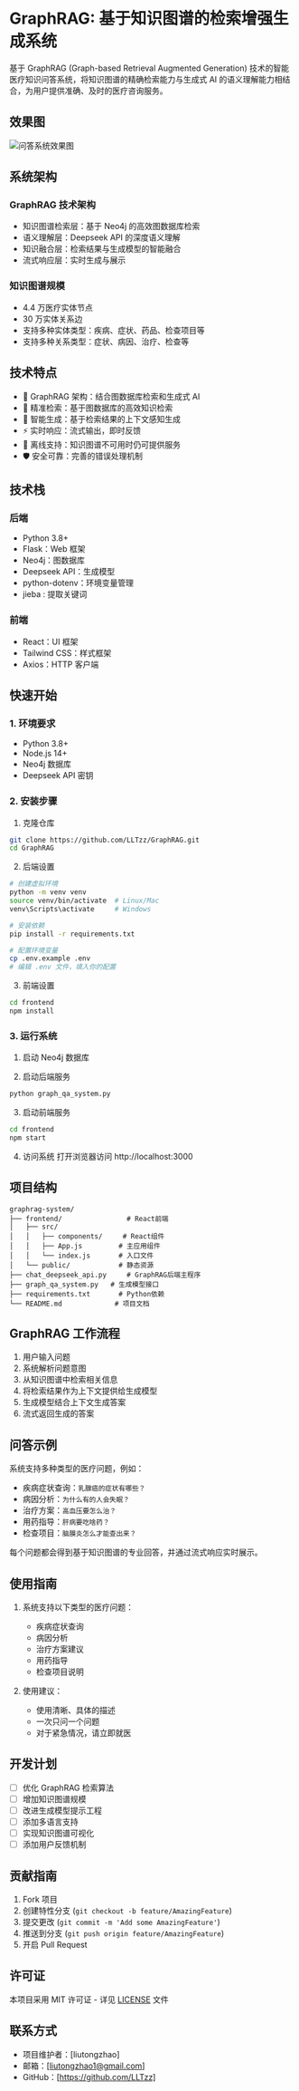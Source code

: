 # GraphRAG: 基于知识图谱的检索增强生成系统

基于 GraphRAG (Graph-based Retrieval Augmented Generation) 技术的智能医疗知识问答系统，将知识图谱的精确检索能力与生成式 AI 的语义理解能力相结合，为用户提供准确、及时的医疗咨询服务。

## 效果图

![问答系统效果图](img/qa_show.png)

## 系统架构

### GraphRAG 技术架构
- 知识图谱检索层：基于 Neo4j 的高效图数据库检索
- 语义理解层：Deepseek API 的深度语义理解
- 知识融合层：检索结果与生成模型的智能融合
- 流式响应层：实时生成与展示

### 知识图谱规模
- 4.4 万医疗实体节点
- 30 万实体关系边
- 支持多种实体类型：疾病、症状、药品、检查项目等
- 支持多种关系类型：症状、病因、治疗、检查等

## 技术特点

- 🔄 GraphRAG 架构：结合图数据库检索和生成式 AI
- 🎯 精准检索：基于图数据库的高效知识检索
- 🤖 智能生成：基于检索结果的上下文感知生成
- ⚡ 实时响应：流式输出，即时反馈
- 🔄 离线支持：知识图谱不可用时仍可提供服务
- 🛡️ 安全可靠：完善的错误处理机制

## 技术栈

### 后端
- Python 3.8+
- Flask：Web 框架
- Neo4j：图数据库
- Deepseek API：生成模型
- python-dotenv：环境变量管理
- jieba : 提取关键词
### 前端
- React：UI 框架
- Tailwind CSS：样式框架
- Axios：HTTP 客户端

## 快速开始

### 1. 环境要求
- Python 3.8+
- Node.js 14+
- Neo4j 数据库
- Deepseek API 密钥

### 2. 安装步骤

1. 克隆仓库
```bash
git clone https://github.com/LLTzz/GraphRAG.git
cd GraphRAG
```

2. 后端设置
```bash
# 创建虚拟环境
python -m venv venv
source venv/bin/activate  # Linux/Mac
venv\Scripts\activate     # Windows

# 安装依赖
pip install -r requirements.txt

# 配置环境变量
cp .env.example .env
# 编辑 .env 文件，填入你的配置
```

3. 前端设置
```bash
cd frontend
npm install
```

### 3. 运行系统

1. 启动 Neo4j 数据库

2. 启动后端服务
```bash
python graph_qa_system.py
```

3. 启动前端服务
```bash
cd frontend
npm start
```

4. 访问系统
打开浏览器访问 http://localhost:3000

## 项目结构

```
graphrag-system/
├── frontend/                # React前端
│   ├── src/
│   │   ├── components/     # React组件
│   │   ├── App.js         # 主应用组件
│   │   └── index.js       # 入口文件
│   └── public/            # 静态资源
├── chat_deepseek_api.py     # GraphRAG后端主程序
├── graph_qa_system.py   # 生成模型接口
├── requirements.txt       # Python依赖
└── README.md             # 项目文档
```

## GraphRAG 工作流程

1. 用户输入问题
2. 系统解析问题意图
3. 从知识图谱中检索相关信息
4. 将检索结果作为上下文提供给生成模型
5. 生成模型结合上下文生成答案
6. 流式返回生成的答案

## 问答示例

系统支持多种类型的医疗问题，例如：

- 疾病症状查询：`乳腺癌的症状有哪些？`
- 病因分析：`为什么有的人会失眠？`
- 治疗方案：`高血压要怎么治？`
- 用药指导：`肝病要吃啥药？`
- 检查项目：`脑膜炎怎么才能查出来？`

每个问题都会得到基于知识图谱的专业回答，并通过流式响应实时展示。

## 使用指南

1. 系统支持以下类型的医疗问题：
   - 疾病症状查询
   - 病因分析
   - 治疗方案建议
   - 用药指导
   - 检查项目说明

2. 使用建议：
   - 使用清晰、具体的描述
   - 一次只问一个问题
   - 对于紧急情况，请立即就医

## 开发计划

- [ ] 优化 GraphRAG 检索算法
- [ ] 增加知识图谱规模
- [ ] 改进生成模型提示工程
- [ ] 添加多语言支持
- [ ] 实现知识图谱可视化
- [ ] 添加用户反馈机制

## 贡献指南

1. Fork 项目
2. 创建特性分支 (`git checkout -b feature/AmazingFeature`)
3. 提交更改 (`git commit -m 'Add some AmazingFeature'`)
4. 推送到分支 (`git push origin feature/AmazingFeature`)
5. 开启 Pull Request

## 许可证

本项目采用 MIT 许可证 - 详见 [LICENSE](LICENSE) 文件

## 联系方式

- 项目维护者：[liutongzhao]
- 邮箱：[liutongzhao1@gmail.com]
- GitHub：[https://github.com/LLTzz]








